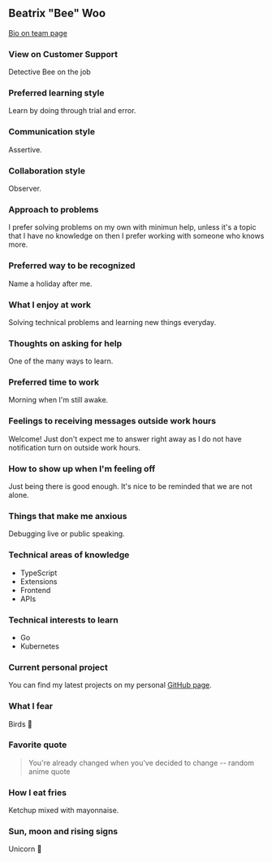 ## Beatrix "Bee" Woo

[Bio on team page](index.md#beatrix-woo)

### View on Customer Support

Detective Bee on the job

### Preferred learning style

Learn by doing through trial and error.

### Communication style

Assertive.

### Collaboration style

Observer.

### Approach to problems

I prefer solving problems on my own with minimun help, unless it's a topic that I have no knowledge on then I prefer working with someone who knows more.

### Preferred way to be recognized

Name a holiday after me.

### What I enjoy at work

Solving technical problems and learning new things everyday.

### Thoughts on asking for help

One of the many ways to learn.

### Preferred time to work

Morning when I'm still awake.

### Feelings to receiving messages outside work hours

Welcome! Just don't expect me to answer right away as I do not have notification turn on outside work hours.

### How to show up when I'm feeling off

Just being there is good enough. It's nice to be reminded that we are not alone.

### Things that make me anxious

Debugging live or public speaking.

### Technical areas of knowledge

- TypeScript
- Extensions
- Frontend
- APIs

### Technical interests to learn

- Go
- Kubernetes

### Current personal project

You can find my latest projects on my personal [GitHub page](https://github.com/abeatrix).

### What I fear

Birds 👀

### Favorite quote

> You're already changed when you've decided to change 
> -- random anime quote

### How I eat fries

Ketchup mixed with mayonnaise.

### Sun, moon and rising signs

Unicorn 🌈
